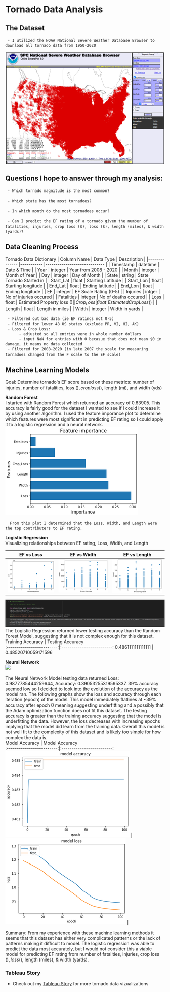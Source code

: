 # Tornado Data Analysis

## The Dataset
     - I utilized the NOAA National Severe Weather Database Browser to download all tornado data from 1950-2020
  ![NOAA](https://github.com/nsmeltz/Portfolio/blob/fbf381a3d80497a336325ddfbe00080dadcfff01/Tornadoes%20Machine%20Learning%20&%20Analysis/Images/NOAA_SPC.png)
  
## Questions I hope to answer through my analysis:
   
     - Which tornado magnitude is the most common?

     - Which state has the most tornadoes?

     - In which month do the most tornadoes occur? 

     - Can I predict the EF rating of a tornado given the number of fatalities, injuries, crop loss ($), loss ($), length (miles), & width (yards)? 
     
## Data Cleaning Process

Tornado Data Dictionary
| Column Name  	| Data Type 	| Description                 	|
|--------------	|-----------	|-----------------------------	|
| Timestamp    	| datetime  	| Date & Time                 	|
| Year         	| integer   	| Year from 2008 - 2020       	|
| Month        	| integer   	| Month of Year               	|
| Day          	| integer   	| Day of Month                	|
| State        	| string    	| State Tornado Started in    	|
| Start_Lat    	| float     	| Starting Latitude           	|
| Start_Lon    	| float     	| Starting longitude          	|
| End_Lat      	| float     	| Ending latitude             	|
| End_Lon      	| float     	| Ending longitude            	|
| EF           	| integer   	| EF Scale Rating (0-5)       	|
| Injuries     	| intger    	| No of injuries occured      	|
| Fatalities   	| integer   	| No of deaths occured        	|
| Loss         	| float     	| Estimated Property loss ($) 	|
| Crop_Loss    	| float     	| Estimated Crop Loss ($)     	|
| Length       	| float     	| Length in miles             	|
| Width        	| integer   	| Width in yards              	|


     - Filtered out bad data (ie EF ratings not 0-5)
     - Filtered for lower 48 US states (exclude PR, VI, HI, AK)
     - Loss & Crop Loss: 
          - adjusted so all entries were in whole number dollars
          - input NaN for entries with 0 becasue that does not mean $0 in damage, it means no data collected
     - Filtered for 2008-2020 (in late 2007 the scale for measuring tornadoes changed from the F scale to the EF scale)



## Machine Learning Models

Goal: Determine tornado's EF score based on these metrics: number of injuries, number of fatalities, loss ($), crop loss($), length (mi), and width (yds)

**Random Forest**                                                                          
      I started with Random Forest which returned an accuracy of 0.63905. This accuracy is fairly good for the dataset I wanted to see if I could increase it by using another algorithm. I used the feature imporance plot to determine which features were most significant in predicting EF rating so I could apply it to a logistic regression and a neural network.
![Feature Importance](https://github.com/nsmeltz/Portfolio/blob/5c53bb0b4cabfb33e6458df80fb07ec0b295e9fe/Tornadoes%20Machine%20Learning%20&%20Analysis/Images/RF_FeatureImportance.png)

      From this plot I determined that the Loss, Width, and Length were the top contributers to EF rating. 
       
   

**Logistic Regression**                                                                     
   Visualizing relationships between EF rating, Loss, Width, and Length
   
  EF vs Loss          |  EF vs Width          | EF vs Length
:-------------------------:|:-------------------------:|:-------------------------:
![](https://github.com/nsmeltz/Portfolio/blob/5c53bb0b4cabfb33e6458df80fb07ec0b295e9fe/Tornadoes%20Machine%20Learning%20&%20Analysis/Images/EF_Loss.png) |  ![](https://github.com/nsmeltz/Portfolio/blob/5c53bb0b4cabfb33e6458df80fb07ec0b295e9fe/Tornadoes%20Machine%20Learning%20&%20Analysis/Images/EF_Width.png) |  ![](https://github.com/nsmeltz/Portfolio/blob/5c53bb0b4cabfb33e6458df80fb07ec0b295e9fe/Tornadoes%20Machine%20Learning%20&%20Analysis/Images/EF_Length.png)  

![](https://github.com/nsmeltz/Portfolio/blob/5c53bb0b4cabfb33e6458df80fb07ec0b295e9fe/Tornadoes%20Machine%20Learning%20&%20Analysis/Images/LogReg_accuracy.png)
The Logistic Regression returned lower testing accuracy than the Random Forest Model, suggesting that it is not complex enough for this dataset.  
Training Accuracy          |  Testing Accuracy         
:-------------------------:|:-------------------------:
0.4861111111111111     | 0.48520710059171596

**Neural Network**  
![](https://github.com/nsmeltz/Portfolio/blob/5c53bb0b4cabfb33e6458df80fb07ec0b295e9fe/Tornadoes%20Machine%20Learning%20&%20Analysis/Images/LogReg_accuracy.png/NN_model.png)

The Neural Network Model testing data returned Loss: 0.9877785444259644, Accuracy: 0.39053255319595337. 39% accuracy seemed low so I decided to look into the evolution of the accuracy as the model ran. The following graphs show the loss and accuracy through each iteration (epoch) of the model. This model immediately flatlines at ~39% accuracy after epoch 0 meaning suggesting underfitting and a possibly that the Adam optimization function does not fit this dataset. The testing accuracy is greater than the training accuracy suggesting that the model is underfitting the data. However, the loss decreases with increasing epochs implying that the model did learn from the training data. Overall this model is not well fit to the complexity of this dataset and is likely too simple for how complex the data is.  
 Model Accuracy         |   Model Accuracy  
:-------------------------:|:-------------------------:
![](https://github.com/nsmeltz/Portfolio/blob/5c53bb0b4cabfb33e6458df80fb07ec0b295e9fe/Tornadoes%20Machine%20Learning%20&%20Analysis/Images/NN_accuracy.png) |  ![](https://github.com/nsmeltz/Portfolio/blob/5c53bb0b4cabfb33e6458df80fb07ec0b295e9fe/Tornadoes%20Machine%20Learning%20&%20Analysis/Images/NN_loss.png) | 


Summary: From my experience with these machine learning methods it seems that this dataset has either very complicated patterns or the lack of patterns making it difficult to model. The logistic regression was able to predict the data most accurately, but I would not consider this a viable model for predicting EF rating from number of fatalities, injuries, crop loss ($), loss ($), length (miles), & width (yards).

### Tableau Story

  - Check out my [Tableau Story](https://public.tableau.com/views/TornadoesStory/TornadoStory?:language=en-US&publish=yes&:display_count=n&:origin=viz_share_link) for more tornado data vizualizations 
